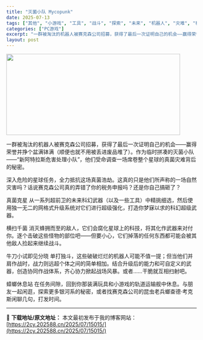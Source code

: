 ```yaml
---
title: "灭菌小队 Mycopunk"
date: 2025-07-13
tags: ["其他", "小游戏", "工具", "战斗", "探索", "未来", "机器人", "灾难", "科幻", "自然"]
categories: ["PC游戏"]
excerpt: "一群被淘汰的机器人被赛克森公司招募，获得了最后一次证明自己的机会——赢得荣誉并挣个盆满钵满（顺便也就不用被丢进废品堆了）。作为临时拼凑的灭菌小队——“新阿特拉斯危害处理小队”，他们受命调查一场席卷整个星球的真菌灾难背后的秘密。 深入危险的星球任务，全力抵抗这场真菌浩劫。这真的只是他们所声称的一场自然&hellip;"
layout: post
---
```


<img class="aligncenter size-full wp-image-15000" src="https://2cy.202588.cn/wp-content/uploads/2025/07/2025071308253665.webp" alt="" width="460" height="215" />

一群被淘汰的机器人被赛克森公司招募，获得了最后一次证明自己的机会——赢得荣誉并挣个盆满钵满（顺便也就不用被丢进废品堆了）。作为临时拼凑的灭菌小队——“新阿特拉斯危害处理小队”，他们受命调查一场席卷整个星球的真菌灾难背后的秘密。

深入危险的星球任务，全力抵抗这场真菌浩劫。这真的只是他们所声称的一场自然灾害吗？话说赛克森公司真的弄错了你的税务申报吗？还是你自己搞砸了？

真菌克星
从一系列超前卫的未来科幻武器（以及一些工具）中精挑细选，然后使用独一无二的网格式升级系统对它们进行超级强化，打造你梦寐以求的科幻超级武器。

横扫千菌
消灭蜂拥而至的敌人，它们会腐化星球上的科技，将其化作武器来对付你。逐个击破这些怪物的部位吧——但要小心，它们掉落的任何东西都可能会被其他敌人捡起来继续战斗。

牛刀小试即见分晓
单打独斗，这些破破烂烂的机器人可能不值一提；但当他们并肩作战时，战力则远超个体之间的简单相加。结合升级后的能力和可自定义的武器，创造协同作战体系，齐心协力掀起战场风暴。或者……干脆就互相扫射吧。

蟑螂休息站
在任务间隙，回到你那装满玩具和小游戏的轨道运输舰中休息。与朋友一起闲逛，探索更多银河系的秘密，或者找赛克森公司的昆虫老兵螂查德·考克斯闲聊几句，打发时间。

---
📖 **下载地址/原文地址：** 本文最初发布于我的博客网站：[https://2cy.202588.cn/2025/07/15015/](https://2cy.202588.cn/2025/07/15015/)
